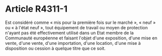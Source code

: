 # Article R4311-1

  
Est considéré comme « mis pour la première fois sur le marché », « neuf » ou « à l'état neuf », tout équipement de travail ou moyen de protection n'ayant pas été effectivement utilisé dans un Etat membre de la Communauté européenne et faisant l'objet d'une exposition, d'une mise en vente, d'une vente, d'une importation, d'une location, d'une mise à disposition ou cession à quelque titre que ce soit.